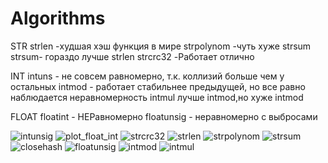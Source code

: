 # Algorithms
STR
strlen -худшая хэш функция в мире
strpolynom -чуть хуже strsum
strsum- гораздо лучше strlen
strcrc32 -Работает отлично

INT
intuns  - не совсем равномерно, т.к. коллизий больше чем у остальных
intmod - работает стабильнее предыдущей, но все равно наблюдается неравномерность
intmul лучше intmod,но хуже intmod

FLOAT
floatint - НЕРавномерно
floatunsig - неравномерно с выбросами


![intunsig](https://github.com/shpvckdotov/Algorithms/assets/126060577/ffbd9d0d-1cdb-4316-ae69-901c69546878)
![plot_float_int](https://github.com/shpvckdotov/Algorithms/assets/126060577/6a9ff007-a757-4cef-87f6-7cad609deb12)
![strcrc32](https://github.com/shpvckdotov/Algorithms/assets/126060577/0476d469-daaa-4a16-a5cb-2cd14d26d0cd)
![strlen](https://github.com/shpvckdotov/Algorithms/assets/126060577/c6a7a34f-d19f-451e-acde-9753d7d16b7e)
![strpolynom](https://github.com/shpvckdotov/Algorithms/assets/126060577/ab9e94f8-21da-4b8f-83ff-40ac77097d5d)
![strsum](https://github.com/shpvckdotov/Algorithms/assets/126060577/4a69a7fc-460d-40cb-90cf-9df7a9d8f5a5)
![closehash](https://github.com/shpvckdotov/Algorithms/assets/126060577/a1159579-c197-46be-841d-db3f1bb39354)
![floatunsig](https://github.com/shpvckdotov/Algorithms/assets/126060577/fbff8e3f-a1b2-4a46-ab41-fa6308eb4a06)
![intmod](https://github.com/shpvckdotov/Algorithms/assets/126060577/61e98f86-a608-48c1-ac2d-965da4a39914)
![intmul](https://github.com/shpvckdotov/Algorithms/assets/126060577/5cb4ebfc-b519-483c-b7c9-00e543a0d155)
